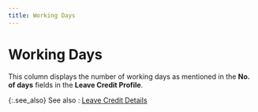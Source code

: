 ```yaml
---
title: Working Days
---
```


# Working Days


This column displays the number of working days as mentioned in the **No. of days** fields in the **Leave Credit Profile**.


{:.see_also}
See also
: [Leave Credit Details]({{site.tc_baseurl}}/misc/leave_credit_details_employee_leave_inforamtion.html)
